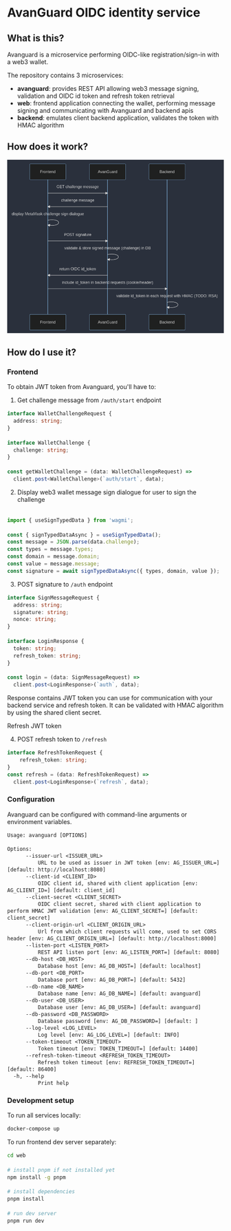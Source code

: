 # AvanGuard OIDC identity service

## What is this?

Avanguard is a microservice performing OIDC-like registration/sign-in with a web3 wallet.

The repository contains 3 microservices:

- **avanguard**: provides REST API allowing web3 message signing, validation and OIDC id token and refresh token retrieval
- **web**: frontend application connecting the wallet, performing message signing and communicating with Avanguard and backend apis
- **backend**: emulates client backend application, validates the token with HMAC algorithm

## How does it work?

![Sequence Diagram](./sequence.png)

## How do I use it?

### Frontend

To obtain JWT token from Avanguard, you'll have to:

1. Get challenge message from `/auth/start` endpoint

```typescript
interface WalletChallengeRequest {
  address: string;
}

interface WalletChallenge {
  challenge: string;
}

const getWalletChallenge = (data: WalletChallengeRequest) =>
  client.post<WalletChallenge>(`auth/start`, data);
```

2. Display web3 wallet message sign dialogue for user to sign the challenge

```typescript

import { useSignTypedData } from 'wagmi';

const { signTypedDataAsync } = useSignTypedData();
const message = JSON.parse(data.challenge);
const types = message.types;
const domain = message.domain;
const value = message.message;
const signature = await signTypedDataAsync({ types, domain, value });
```

3. POST signature to `/auth` endpoint

```typescript
interface SignMessageRequest {
  address: string;
  signature: string;
  nonce: string;
}

interface LoginResponse {
  token: string;
  refresh_token: string;
}

const login = (data: SignMessageRequest) =>
  client.post<LoginResponse>(`auth`, data);
```


Response contains JWT token you can use for communication with your backend service and refresh token.
It can be validated with HMAC algorithm by using the shared client secret.

Refresh JWT token

4. POST refresh token to `/refresh`

```typescript
interface RefreshTokenRequest {
    refresh_token: string;
}
const refresh = (data: RefreshTokenRequest) =>
  client.post<LoginResponse>(`refresh`, data);
```

### Configuration

Avanguard can be configured with command-line arguments or environment variables.

```
Usage: avanguard [OPTIONS]

Options:
      --issuer-url <ISSUER_URL>
          URL to be used as issuer in JWT token [env: AG_ISSUER_URL=] [default: http://localhost:8080]
      --client-id <CLIENT_ID>
          OIDC client id, shared with client application [env: AG_CLIENT_ID=] [default: client_id]
      --client-secret <CLIENT_SECRET>
          OIDC client secret, shared with client application to perform HMAC JWT validation [env: AG_CLIENT_SECRET=] [default: client_secret]
      --client-origin-url <CLIENT_ORIGIN_URL>
          Url from which client requests will come, used to set CORS header [env: AG_CLIENT_ORIGIN_URL=] [default: http://localhost:8000]
      --listen-port <LISTEN_PORT>
          REST API listen port [env: AG_LISTEN_PORT=] [default: 8080]
      --db-host <DB_HOST>
          Database host [env: AG_DB_HOST=] [default: localhost]
      --db-port <DB_PORT>
          Database port [env: AG_DB_PORT=] [default: 5432]
      --db-name <DB_NAME>
          Database name [env: AG_DB_NAME=] [default: avanguard]
      --db-user <DB_USER>
          Database user [env: AG_DB_USER=] [default: avanguard]
      --db-password <DB_PASSWORD>
          Database password [env: AG_DB_PASSWORD=] [default: ]
      --log-level <LOG_LEVEL>
          Log level [env: AG_LOG_LEVEL=] [default: INFO]
      --token-timeout <TOKEN_TIMEOUT>
          Token timeout [env: TOKEN_TIMEOUT=] [default: 14400]
      --refresh-token-timeout <REFRESH_TOKEN_TIMEOUT>
          Refresh token timeout [env: REFRESH_TOKEN_TIMEOUT=] [default: 86400]
  -h, --help
          Print help

```

### Development setup

To run all services locally:

```bash
docker-compose up
```

To run frontend dev server separately:

```bash
cd web

# install pnpm if not installed yet
npm install -g pnpm

# install dependencies
pnpm install

# run dev server
pnpm run dev
```
